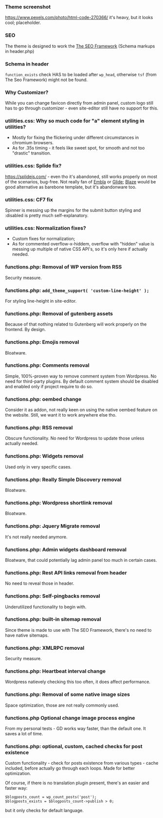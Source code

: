 ### Theme screenshot
https://www.pexels.com/photo/html-code-270366/
it's heavy, but it looks cool; placeholder.

### SEO
The theme is designed to work the [The SEO Framework](https://wordpress.org/plugins/autodescription/) (Schema markups in header.php)

### Schema in header
`function_exists` check HAS to be loaded after `wp_head`, otherwise `tsf` (from The Seo Framework) might not be found.

### Why Customizer?
While you can change favicon directly from admin panel, custom logo still has to go through customizer - even site-editor still have no support for this.

### utilities.css: Why so much code for "a" element styling in utilities? 
* Mostly for fixing the flickering under different circumstances in chromium browsers.
* As for .35s timing - it feels like sweet spot, for smooth and not too "drastic" transition.

### utilities.css: Splide fix?
https://splidejs.com/ - even tho it's abandoned, still works properly on most of the scenarios, bug-free. Not really fan of [Embla](https://www.embla-carousel.com/) or [Glide](https://glidejs.com/); [Blaze](https://blaze-slider.dev/) would be good alternative as barebone template, but it's abandonware too.

### utilities.css: CF7 fix
Spinner is messing up the margins for the submit button styling and :disabled is pretty much self-explanatory.

### utilities.css: Normalization fixes?
* Custom fixes for normalization;
* As for commented overflow-x-hiddem, overflow with "hidden" value is messing up multiple of native CSS API's, so it's only here if actually needed.

### functions.php: Removal of WP version from RSS
Security measure.

### functions.php: `add_theme_support( 'custom-line-height' );`
For styling line-height in site-editor.

### functions.php: Removal of gutenberg assets
Because of that nothing related to Gutenberg will work properly on the frontend. By design.

### functions.php: Emojis removal
Bloatware.

### functions.php: Comments removal
Simple, 100%-proven way to remove comment system from Wordpress. No need for third-party plugins. By default comment system should be disabled and enabled only if project require to do so.

### functions.php: oembed change
Consider it as addon, not really keen on using the native oembed feature on the website. Still, we want it to work anywhere else tho.

### functions.php: RSS removal
Obscure functionality. No need for Wordpress to update those unless actually needed.

### functions.php: Widgets removal
Used only in very specific cases.

### functions.php: Really Simple Discovery removal
Bloatware.

### functions.php: Wordpress shortlink removal
Bloatware.

### functions.php: Jquery Migrate removal
It's not really needed anymore.

### functions.php: Admin widgets dashboard removal
Bloatware, that could potentially lag admin panel too much in certain cases.

### functions.php: Rest API links removal from header
No need to reveal those in header.

### functions.php: Self-pingbacks removal
Underutilized functionality to begin with.

### functions.php: built-in sitemap removal
Since theme is made to use with The SEO Framework, there's no need to have native sitemaps.

### functions.php: XMLRPC removal
Security measure.

### functions.php: Heartbeat interval change
Wordpress natievely checking this too often, it does affect performance.

### functions.php: Removal of some native image sizes
Space optimization, those are not really commonly used.

### functions.php Optional change image process engine
From my personal tests - GD works way faster, than the default one. It saves a lot of time.

### functions.php: optional, custom, cached checks for post existence
Custom functionality - check for posts existence from various types - cache included, before actually go through each loops. 
Made for better optimization.

Of course, if there is no translation plugin present, there's an easier and faster way:
```
$blogposts_count = wp_count_posts('post');
$blogposts_exists = $blogposts_count->publish > 0;
```
but it only checks for default language.
